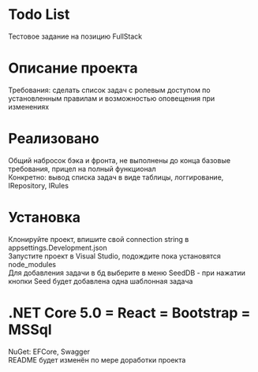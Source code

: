 # Todo List
Тестовое задание на позицию FullStack        
# Описание проекта
Требования: сделать список задач с ролевым доступом по установленным правилам и возможностью оповещения при изменениях     
# Реализовано
Общий набросок бэка и фронта, не выполнены до конца базовые требования, прицел на полный функционал           
Конкретно: вывод списка задач в виде таблицы, логгирование, IRepository, IRules      

# Установка
Клонируйте проект, впишите свой connection string в appsettings.Development.json    
Запустите проект в Visual Studio, подождите пока установятся node_modules      
Для добавления задачи в бд выберите в меню SeedDB - при нажатии кнопки Seed будет добавлена одна шаблонная задача  
# .NET Core 5.0 = React = Bootstrap = MSSql
NuGet: EFCore, Swagger    
README будет изменён по мере доработки проекта    

